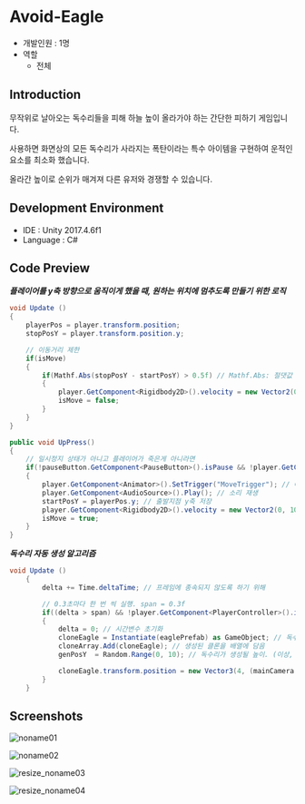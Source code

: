 # Avoid-Eagle
- 개발인원 : 1명
- 역할
  - 전체
  
## Introduction
무작위로 날아오는 독수리들을 피해 하늘 높이 올라가야 하는 간단한 피하기 게임입니다. 

사용하면 화면상의 모든 독수리가 사라지는 폭탄이라는 특수 아이템을 구현하여 운적인 요소를 최소화 했습니다. 

올라간 높이로 순위가 매겨져 다른 유저와 경쟁할 수 있습니다.

## Development Environment
- IDE : Unity 2017.4.6f1
- Language : C#

## Code Preview
***플레이어를 y축 방향으로 움직이게 했을 때, 원하는 위치에 멈추도록 만들기 위한 로직***
```c#
void Update () 
{
    playerPos = player.transform.position;
    stopPosY = player.transform.position.y;	

    // 이동거리 제한
    if(isMove)
    {
        if(Mathf.Abs(stopPosY - startPosY) > 0.5f) // Mathf.Abs: 절댓값 반환
        {
            player.GetComponent<Rigidbody2D>().velocity = new Vector2(0, 0); // 정지	
            isMove = false;
        }
    }						
}

public void UpPress()
{
    // 일시정지 상태가 아니고 플레이어가 죽은게 아니라면
    if(!pauseButton.GetComponent<PauseButton>().isPause && !player.GetComponent<PlayerController>().isDead)
    {			
        player.GetComponent<Animator>().SetTrigger("MoveTrigger"); // 애니메이션 재생	
        player.GetComponent<AudioSource>().Play(); // 소리 재생
        startPosY = playerPos.y; // 출발지점 y축 저장
        player.GetComponent<Rigidbody2D>().velocity = new Vector2(0, 10); // y축 방향으로 속도 증가		
        isMove = true;	
    }			
}
```

***독수리 자동 생성 알고리즘***
```c#
void Update () 
	{
		delta += Time.deltaTime; // 프레임에 종속되지 않도록 하기 위해

		// 0.3초마다 한 번 씩 실행. span = 0.3f
		if((delta > span) && !player.GetComponent<PlayerController>().isDead)
		{
			delta = 0; // 시간변수 초기화
			cloneEagle = Instantiate(eaglePrefab) as GameObject; // 독수리 클론 생성
			cloneArray.Add(cloneEagle); // 생성된 클론을 배열에 담음
			genPosY  = Random.Range(0, 10); // 독수리가 생성될 높이. (이상, 미만)사이의 숫자 중 하나 랜덤	

			cloneEagle.transform.position = new Vector3(4, (mainCamera.transform.position.y + genPosY), 0); // 화면 오른쪽에서 생성
		}		
	}
```

## Screenshots
![noname01](https://user-images.githubusercontent.com/45503931/56436872-581a6300-6318-11e9-93fe-dc5faa74b1ff.png)

![noname02](https://user-images.githubusercontent.com/45503931/56436873-581a6300-6318-11e9-9cf7-38b635601f86.png)

![resize_noname03](https://user-images.githubusercontent.com/45503931/56436868-5781cc80-6318-11e9-9f4a-8b4b65c6c3ac.png)

![resize_noname04](https://user-images.githubusercontent.com/45503931/56436870-581a6300-6318-11e9-89f8-1d0591f501f2.png)
